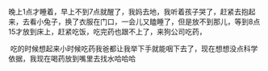 晚上1点才睡着，早上不到7点就醒了，我妈去地，我听着孩子哭了，赶紧去抱起来，去看小兔子，换了衣服在门口，一会儿又瞌睡了，但是放不到那儿，等到8点15才放到床上，赶紧吃饭，吃完药也跟不上了，来狗公司吃药，

﻿
吃的时候想起来小时候吃药我爸都让我举下手就能咽下去了，现在想想没点科学依据，我现在喝药放到嘴里去找水哈哈哈